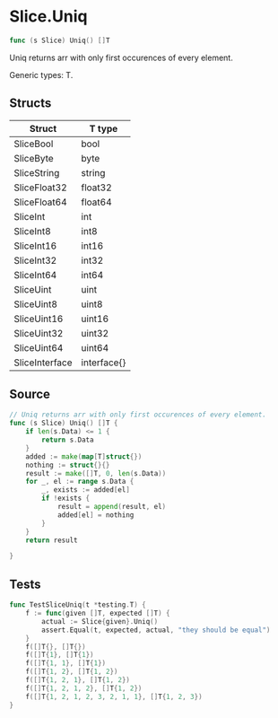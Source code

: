 # Slice.Uniq

```go
func (s Slice) Uniq() []T
```

Uniq returns arr with only first occurences of every element.

Generic types: T.

## Structs

| Struct | T type |
| ------ | ------ |
| SliceBool | bool |
| SliceByte | byte |
| SliceString | string |
| SliceFloat32 | float32 |
| SliceFloat64 | float64 |
| SliceInt | int |
| SliceInt8 | int8 |
| SliceInt16 | int16 |
| SliceInt32 | int32 |
| SliceInt64 | int64 |
| SliceUint | uint |
| SliceUint8 | uint8 |
| SliceUint16 | uint16 |
| SliceUint32 | uint32 |
| SliceUint64 | uint64 |
| SliceInterface | interface{} |

## Source

```go
// Uniq returns arr with only first occurences of every element.
func (s Slice) Uniq() []T {
	if len(s.Data) <= 1 {
		return s.Data
	}
	added := make(map[T]struct{})
	nothing := struct{}{}
	result := make([]T, 0, len(s.Data))
	for _, el := range s.Data {
		_, exists := added[el]
		if !exists {
			result = append(result, el)
			added[el] = nothing
		}
	}
	return result

}
```

## Tests

```go
func TestSliceUniq(t *testing.T) {
	f := func(given []T, expected []T) {
		actual := Slice{given}.Uniq()
		assert.Equal(t, expected, actual, "they should be equal")
	}
	f([]T{}, []T{})
	f([]T{1}, []T{1})
	f([]T{1, 1}, []T{1})
	f([]T{1, 2}, []T{1, 2})
	f([]T{1, 2, 1}, []T{1, 2})
	f([]T{1, 2, 1, 2}, []T{1, 2})
	f([]T{1, 2, 1, 2, 3, 2, 1, 1}, []T{1, 2, 3})
}
```